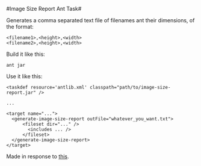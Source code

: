 #Image Size Report Ant Task#

Generates a comma separated text file of filenames ant their dimensions, of the
format:

    <filename1>,<height>,<width>
    <filename2>,<height>,<width>

Build it like this:

    ant jar

Use it like this:

    <taskdef resource='antlib.xml' classpath="path/to/image-size-report.jar" />
    
    ...
    
    <target name="...">
      <generate-image-size-report outFile="whatever_you_want.txt">
          <fileset dir="..." />
            <includes ... />
          </fileset>
      </generate-image-size-report>
    </target>


Made in response to [this](http://stackoverflow.com/questions/4093130/ant-task-to-extract-image-dimensions-height-width-from-png-and-jpeg-files).
